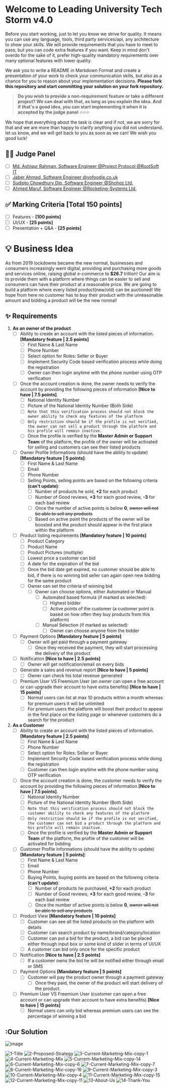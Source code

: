 

# Welcome to Leading University Tech Storm v4.0
Before you start working, just to let you know we strive for quality. It means you can use any language, tools, third party services/api, any architecture to show your skills. We will provide requirements that you have to meet to pass, but you can code extra features if you want. Keep in mind don't overdo for the sake of it, prefer high-quality mandatory requirements over many optional features with lower quality. 

We ask you to write a README in Markdown Format and create a presentation of your work to check your communication skills, but also as a chance for you to reason about your implementation decisions. **Please fork this repository and start committing your solution on your fork repository.**

> **Do you wish to provide a non-requirement feature or take a different**
> **project? We can deal with that, as long as you explain the idea. And if**
> **that's a good idea, you can start implementing it when it is accepted by the judge panel**
> :fire::fire::fire:

We hope that everything about the task is clear and if not, we are sorry for that and we are more than happy to clarify anything you did not understand. let us know, and we will get back to you as soon as we can! We wish you good luck! 

## :judge: Judge Panel
- [ ] [Md. Ashiqur Rahman, Software Engineer @Project Protocol @RootSoft IT](https://github.com/mdashikar)
- [ ] [Jaber Ahmed, Software Engineer @yofoodie.co.uk](https://github.com/JABER-AHMED)
- [ ] [Sudipto Chowdhury Dip, Software Engineer @Shohoz Ltd.](https://github.com/sudiptoChy)
- [ ] [Ahmed Maruf, Software Engineer @Rocketing-Systems Ltd.](https://github.com/marufdevops)

## :white_check_mark: Marking Criteria **[Total 150 points]**
- [ ] Features - **[100 points]**
- [ ] UI/UX - **[25 points]**
- [ ] Presentation + Q&A - **[25 points]**

# :bulb: Business Idea
As from 2019 lockdowns became the new normal, businesses and consumers increasingly went digital, providing and purchasing more goods and services online, raising global e-commerce to **$26.7** trillion! Our aim is to provide them with a platform where things can be easier to sell and consumers can have their product at a reasonable price. We are going to build a platform where every listed product(new/old) can be auctioned! We hope from here no customer has to buy their product with the unreasonable amount and bidding a product will be the new normal!
 
## :sparkles: Requirements

 1. **As an owner of the product**
	 - [ ] Ability to create an account with the listed pieces of information. **[Mandatory feature | 2.5 points]**
		 - [ ] First Name & Last Name
		 - [ ] Phone Number
		 - [ ] Select option for Roles: Seller or Buyer
		 - [ ] Implement Security Code based verification process while doing the registration
		 - [ ] Owner can then login anytime with the phone number using OTP verification
	- [ ]  Once the account creation is done, the owner needs to verify the account by providing the following pieces of information **[Nice to have | 7.5 points]**.
		- [ ] National Identity Number
		- [ ] Picture of the National Identity Number (Both Side)
		- [ ] `Note that this verification process should not block the owner ability to check any features of the platform`
		- [ ] `Only restriction should be if the profile is not verified, the owner can not sell a product through the platform and his profile will remain inactive.`
		- [ ] Once the profile is verified by the **Master Admin or Support Team**  of the platform, the profile of the owner will be activated for selling and customers can see their listed products
	- [ ] Owner Profile Informations (should have the ability to update) **[Mandatory feature | 5 points]**:
		- [ ] First Name & Last Name
		- [ ] Email 
		- [ ] Phone Number
		- [ ] Selling Points, selling points are based on the following criteria **(can't update)**:
			- [ ] Number of products he sold, **+2** for each product
			- [ ] Number of Good reviews, **+3** for each good review, **-3** for each bad review
			- [ ] Once the number of active points is below **0**, ~~owner will not be able to sell any products~~
			- [ ] Based on active point the products of the owner will be boosted and the product should appear in the first place within the platform
	- [ ]  Product listing requirements **[Mandatory feature | 10 points]**
		- [ ] Product Category
		- [ ] Product Name
		- [ ] Product Pictures (multiple)
		- [ ] Lowest price a customer can bid
		- [ ] A date for the expiration of the bid
		- [ ] Once the bid date get expired, no customer should be able to bid, if there is no winning bid seller can again open new bidding for the same product
		- [ ] Owner can set the criteria of winning bid
			- [ ] Owner can choose options, either Automated or Manual
				- [ ] Automated based formula (if marked as selected):
					- [ ] Highest bidder
					- [ ] Active points of the customer (a customer point is based on how often they buy products from this platform)
				- [ ] Manual Selection (if marked as selected):
					- [ ] Owner can choose anyone from the bidder
	- [ ] Payment Options **[Mandatory feature | 5 points]**
		- [ ] Owner will get paid through a payment gateway
			- [ ] Once they received the payment, they will start processing the delivery of the product
	- [ ] Notification **[Nice to have | 2.5 points]**
		- [ ] Owner will get notification/email on every bids
	- [ ] Generate a sales and revenue report **[Nice to have | 5 points]**
		- [ ] Owner can check his total revenue generated  
	- [ ] Premium User VS Freemium User (an owner can open a free account or can upgrade their account to have extra benefits) **[Nice to have | 15 points]**
		- [ ] Normal users can list at max 10 products within a month whereas for premium users it will be unlimited
		- [ ] For premium users the platform will boost their product to appear in the first place on the listing page or whenever customers do a search for the product
2. **As a Customer**
	- [ ] Ability to create an account with the listed pieces of information. **[Mandatory feature | 2.5 points]**
		 - [ ] First Name & Last Name
		 - [ ] Phone Number
		 - [ ] Select option for Roles: Seller or Buyer
		 - [ ] Implement Security Code based verification process while doing the registration
		 - [ ] Customer can then login anytime with the phone number using OTP verification
	- [ ]  Once the account creation is done, the customer needs to verify the account by providing the following pieces of information **[Nice to have | 7.5 points]**.
		- [ ] National Identity Number
		- [ ] Picture of the National Identity Number (Both Side)
		- [ ] `Note that this verification process should not block the customer ability to check any features of the platform`
		- [ ] `Only restriction should be if the profile is not verified, the customer can not bid a product through the platform and his profile will remain inactive.`
		- [ ] Once the profile is verified by the **Master Admin or Support Team**  of the platform, the profile of the customer will be activated for bidding
	- [ ] Customer Profile Informations (should have the ability to update) **[Mandatory feature | 5 points]**:
		- [ ] First Name & Last Name
		- [ ] Email 
		- [ ] Phone Number
		- [ ] Buying Points, buying points are based on the following criteria **(can't update)**:
			- [ ] Number of products he purchased, **+2** for each product
			- [ ] Number of Good reviews, **+3** for each good review, **-3** for each bad review
			- [ ] Once the number of active points is below **0**, ~~owner will not be able to sell any products~~
	- [ ] Product View **[Mandatory feature | 10 points]**
		- [ ] Customer can see all the listed products on the platform with details
		- [ ] Customer can search product by name/brand/category/location
		- [ ] Customer can put a bid for the product, a bid can be placed either through input box or some kind of slider in terms of UI/UX
		- [ ] A customer can bid only once for the specific product
	- [ ] Notification **[Nice to have | 2.5 points]**
		- [ ] If a customer owns the bid he will be notified either through email or SMS
	- [ ] Payment Options **[Mandatory feature | 5 points]**
		- [ ] Customer will pay the product owner through a payment gateway
			- [ ] Once they paid, the owner of the product will start delivery of the product.
	- [ ] Premium User VS Freemium User (customer can open a free account or can upgrade their account to have extra benefits) **[Nice to have | 15 points]**
		- [ ] Normal users can only bid whereas premium users can see the percentage of winning a bid

## :Our Solution

![image](https://user-images.githubusercontent.com/86300358/144703314-472a4dc7-fb36-4814-948d-45d4a813c740.png)


![1-Title](https://user-images.githubusercontent.com/86300358/144703157-0774be93-d786-4d1c-8170-ce1182f7862a.jpg)
![2-Proposed-Strategy](https://user-images.githubusercontent.com/86300358/144703243-8b88cac4-8c0b-43c1-9afa-084031279536.jpg)
![3-Current-Marketing-Mix-copy-1](https://user-images.githubusercontent.com/86300358/144703247-38a2fb40-257f-479f-9c3c-c22e0bf1e188.jpg)
![4-Current-Marketing-Mix](https://user-images.githubusercontent.com/86300358/144703251-a58fdb2f-1e82-4d55-af9d-b15620dc0e18.jpg)
![5-Current-Marketing-Mix-copy-14](https://user-images.githubusercontent.com/86300358/144703254-ada8e31f-4c41-444b-9f92-cd8a67c33639.jpg)
![6-Current-Marketing-Mix-copy-6](https://user-images.githubusercontent.com/86300358/144703257-0e4aec1b-2b10-4139-85b4-63881ebcc9cc.jpg)
![7-Current-Marketing-Mix-copy-7](https://user-images.githubusercontent.com/86300358/144703264-b22a16d8-e810-40da-8eac-55dab1f844b4.jpg)
![8-Current-Marketing-Mix-copy-16](https://user-images.githubusercontent.com/86300358/144703268-b485f0a7-7559-4276-ac24-8db933fd2445.jpg)
![9-Current-Marketing-Mix-copy-3](https://user-images.githubusercontent.com/86300358/144703273-f237d575-11e3-4d77-8cbd-761bd36dea07.jpg)
![10-Current-Marketing-Mix-copy-4](https://user-images.githubusercontent.com/86300358/144703276-1874a160-2a69-4768-9eca-a1551c74d3eb.jpg)
![11-Current-Marketing-Mix-copy-15](https://user-images.githubusercontent.com/86300358/144703279-13383d53-3182-4f5b-85e9-e05ced381b6b.jpg)
![12-Current-Marketing-Mix-copy-11](https://user-images.githubusercontent.com/86300358/144703282-0870f60c-48bf-44c9-9022-8b013b92b72a.jpg)
![13-About-Us](https://user-images.githubusercontent.com/86300358/144703402-8796abc7-b623-4111-926f-a04cb04a35ae.jpg)
![14-Thank-You](https://user-images.githubusercontent.com/86300358/144703409-2a4ded5c-2592-47a8-a499-011848e825d2.jpg)

